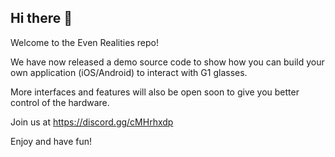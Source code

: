 ## Hi there 👋

Welcome to the Even Realities repo!

We have now released a demo source code to show how you can build your own application (iOS/Android) to interact with G1 glasses.

More interfaces and features will also be open soon to give you better control of the hardware.

Join us at https://discord.gg/cMHrhxdp

Enjoy and have fun!

